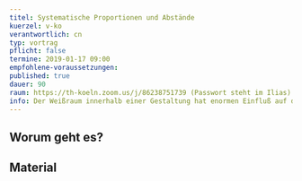 ```yaml
---
titel: Systematische Proportionen und Abstände
kuerzel: v-ko
verantwortlich: cn
typ: vortrag
pflicht: false
termine: 2019-01-17 09:00
empfohlene-voraussetzungen: 
published: true
dauer: 90
raum: https://th-koeln.zoom.us/j/86238751739 (Passwort steht im Ilias)|https://th-koeln.zoom.us/j/86238751739
info: Der Weißraum innerhalb einer Gestaltung hat enormen Einfluß auf die Wirkung der Gesamtkomposition. Heute gibt es Basics zum systematischen Aufbau von Abständen und Proportionen.
---
```


## Worum geht es?



## Material
